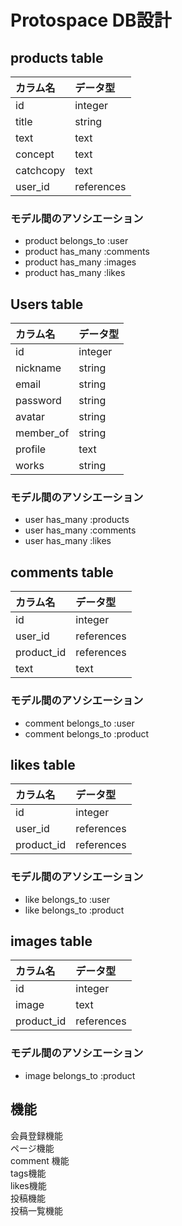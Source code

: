 # Protospace DB設計

## products table
|カラム名|データ型|
|:--|:--|
|id|integer|
|title|string|
|text|text|
|concept|text|
|catchcopy|text|
|user_id|references|

### モデル間のアソシエーション
- product belongs_to :user <br>
- product has_many :comments <br>
- product has_many :images <br>
- product has_many :likes  <br>

## Users table
|カラム名|データ型|
|:--|:--|
|id|integer|
|nickname|string|
|email|string|
|password|string|
|avatar|string|
|member_of|string|
|profile|text|
|works|string|

### モデル間のアソシエーション
- user has_many :products <br>
- user has_many :comments <br>
- user has_many :likes <br>

## comments table
|カラム名|データ型|
|:--|:--|
|id|integer|
|user_id|references|
|product_id|references|
|text|text|

### モデル間のアソシエーション
- comment belongs_to :user <br>
- comment belongs_to :product <br>

## likes table
|カラム名|データ型|
|:--|:--|
|id|integer|
|user_id|references|
|product_id|references|

### モデル間のアソシエーション
- like belongs_to :user <br>
- like belongs_to :product <br>

## images table
|カラム名|データ型|
|:--|:--|
|id|integer|
|image|text|
|product_id|references|

### モデル間のアソシエーション
- image belongs_to :product <br>

## 機能 
会員登録機能<br>
ページ機能 <br>
comment 機能 <br>
tags機能 <br>
likes機能 <br>
投稿機能 <br>
投稿一覧機能 <br>

